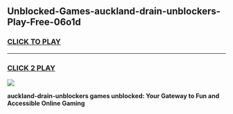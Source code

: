 
## Unblocked-Games-auckland-drain-unblockers-Play-Free-06o1d
<h3>
<a href="https://premium76.site?title=auckland-drain-unblockers&ref=18A1">CLICK TO PLAY</a></h3>
<hr>

<h3>
<a href="https://premium76.site?title=auckland-drain-unblockers&ref=18A1">CLICK 2 PLAY</a>
  
</h3>

<a href="https://premium76.site?title=auckland-drain-unblockers&ref=18A1"><img src="https://clearcache.store/games.png"></a>


**auckland-drain-unblockers games unblocked: Your Gateway to Fun and Accessible Online Gaming**
